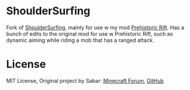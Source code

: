 # ShoulderSurfing #
Fork of [ShoulderSurfing](https://github.com/Exopandora/ShoulderSurfing), mainly for use w my mod [Prehistoric Rift](https://github.com/ANightDazingZoroark/Prehistoric-Rift-Mod). Has a bunch of edits to the original mod for use w Prehistoric Rift, such as dynamic aiming while riding a mob that has a ranged attack.

# License #
MIT License, Original project by Sabar: [Minecraft Forum](https://www.minecraftforum.net/forums/mapping-and-modding-java-edition/minecraft-mods/1287308-shoulder-surfing-modded-third-person-camera), [GitHub](https://github.com/sabarjp/ShoulderSurfing)
